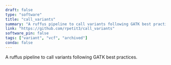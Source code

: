 ```yaml
---
draft: false
type: "software"
title: "call_variants"
summary: "A ruffus pipeline to call variants following GATK best practices. (archived)"
link: "https://github.com/rpetit3/call_variants"
software_pin: false
tags: ["variant", "vcf", "archived"]
conda: false
---
```



A ruffus pipeline to call variants following GATK best practices.

